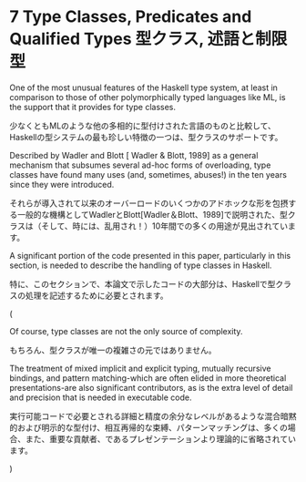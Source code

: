 # 7 Type Classes, Predicates and Qualified Types 型クラス, 述語と制限型

One of the most unusual features of the Haskell type system, at least in comparison to those of other polymorphically typed languages like ML, is the support that it provides for type classes.

少なくともMLのような他の多相的に型付けされた言語のものと比較して、Haskellの型システムの最も珍しい特徴の一つは、型クラスのサポートです。

Described by Wadler and Blott [ Wadler & Blott, 1989] as a general mechanism that subsumes several ad-hoc forms of overloading, type classes have found many uses (and, sometimes, abuses!) in the ten years since they were introduced.

それらが導入されて以来のオーバーロードのいくつかのアドホックな形を包摂する一般的な機構としてWadlerとBlott[Wadler＆Blott、1989]で説明された、型クラスは（そして、時には、乱用され！）10年間での多くの用途が見出されています。

A significant portion of the code presented in this paper, particularly in this section, is needed to describe the handling of type classes in Haskell.

特に、このセクションで、本論文で示したコードの大部分は、Haskellで型クラスの処理を記述するために必要とされます。

(

Of course, type classes are not the only source of complexity. 

もちろん、型クラスが唯一の複雑さの元ではありません。

The treatment of mixed implicit and explicit typing, mutually recursive bindings, and pattern matching-which are often elided in more theoretical presentations-are also significant contributors, as is the extra level of detail and precision that is needed in executable code.

実行可能コードで必要とされる詳細と精度の余分なレベルがあるような混合暗黙的および明示的な型付け、相互再帰的な束縛、パターンマッチングは、多くの場合、また、重要な貢献者、であるプレゼンテーションより理論的に省略されています。

)

